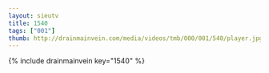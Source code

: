 ```yaml
--- 
layout: sieutv
title: 1540
tags: ["001"]
thumb: http://drainmainvein.com/media/videos/tmb/000/001/540/player.jpg
---
```

{% include drainmainvein key="1540" %} 
